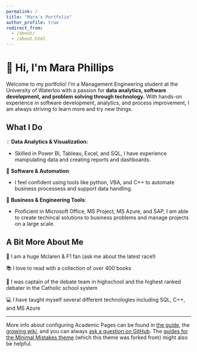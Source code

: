 ```yaml
---
permalink: /
title: "Mara's Portfolio"
author_profile: true
redirect_from: 
  - /about/
  - /about.html
---
```


<p></p>

👋 Hi, I'm Mara Phillips
======
Welcome to my portfolio! I’m a Management Engineering student at the University of Waterloo with a passion for **data analytics, software development, and problem solving through technology.** With hands-on experience in software development, analytics, and process improvement, I am always striving to learn more and try new things. 

What I Do
------
💡 **Data Analytics & Visualization:**

-   Skilled in Power BI, Tableau, Excel, and SQL, I have experience manipulating data and creating reports and dashboards.

🧠 **Software & Automation**:
-  I feel confident using tools like python, VBA, and C++ to automate business processess and support data handling. 

💼 **Business & Engineering Tools**:
-  Proficient in Microsoft Office, MS Project, MS Azure, and SAP, I am able to create techincal solutions to business problems and manage projects on a large scale. 


A Bit More About Me
------
🧡 I am a huge Mclaren & F1 fan (ask me about the latest race!)

📚 I love to read with a collection of over 400 books

📣 I was captain of the debate team in highschool and the highest ranked debater in the Catholic school system

💻 I have taught myself several different technologies including SQL, C++, and MS Azure

------
More info about configuring Academic Pages can be found in [the guide](https://academicpages.github.io/markdown/), the [growing wiki](https://github.com/academicpages/academicpages.github.io/wiki), and you can always [ask a question on GitHub](https://github.com/academicpages/academicpages.github.io/discussions). The [guides for the Minimal Mistakes theme](https://mmistakes.github.io/minimal-mistakes/docs/configuration/) (which this theme was forked from) might also be helpful.
